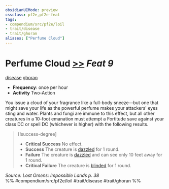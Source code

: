 ```yaml
---
obsidianUIMode: preview
cssclass: pf2e,pf2e-feat
tags:
- compendium/src/pf2e/loil
- trait/disease
- trait/ghoran
aliases: ["Perfume Cloud"]
---
```

# Perfume Cloud  [>>](chapter-9-playing-the-game.md#Actions "Two-Action") *Feat 9*  
[disease](Reference/Rules/Traits/disease.md "Disease Effect Trait")  [ghoran](ghoran-loil.md "Ghoran Ancestry & Heritage Trait")  

- **Frequency**: once per hour
- **Activity** Two-Action

You issue a cloud of your fragrance like a full-body sneeze—but one that might save your life as the powerful perfume makes your attackers' eyes sting and water. Plants and fungi are immune to this effect, but all other creatures in a 10-foot emanation must attempt a Fortitude save against your class DC or spell DC (whichever is higher) with the following results.

> [!success-degree] 
> - **Critical Success** No effect.
> - **Success** The creature is [dazzled](conditions.md#Dazzled) for 1 round.
> - **Failure** The creature is [dazzled](conditions.md#Dazzled) and can see only 10 feet away for 1 round.
> - **Critical Failure** The creature is [blinded](conditions.md#Blinded) for 1 round.

*Source: Lost Omens: Impossible Lands p. 38*  
%% #compendium/src/pf2e/loil #trait/disease #trait/ghoran %%